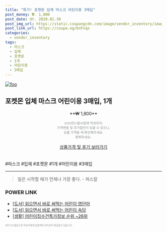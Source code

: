 ```yaml
--- 
title: "특가! 포켓몬 입체 마스크 어린이용 3매입" 
post_money: ₩. 1,800 
post_date: dt. 2020.01.30 
post_img_url: https://static.coupangcdn.com/image/vendor_inventory/images/2018/03/05/17/0/888a8a84-9c46-4d5f-9c62-52a5a178d876.jpg 
post_link_url: https://coupa.ng/bnFvqx 
categories: 
  - vendor_inventory 
tags: 
  - 마스크 
  - 입체 
  - 포켓몬 
  - 1개 
  - 어린이용 
  - 3매입 
--- 
```

[![foo](https://static.coupangcdn.com/image/vendor_inventory/images/2018/03/05/17/0/888a8a84-9c46-4d5f-9c62-52a5a178d876.jpg)](https://coupa.ng/bnFvqx) 

## 포켓몬 입체 마스크 어린이용 3매입, 1개 
<p style="text-align: center;">**₩ 1,800**</p> 
<p style="text-align: center;"><span style="color: #898c8f; font-family: Georgia,Times,serif; font-size: 0.75em;">2020년01월30일에 작성되어, <br>가격변동 및 추가할인이 있을 수 있으니,<br> 상품 가격을 꼭!확인해주세요.<br>행복하세요~</span> 
</p>	 
<div markdown="0" style="text-align: center;"><a href="https://coupa.ng/bnFvqx" class="btn btn--success">상품가격 및 후기 보러가기</a></div> 
<br><br> 
  #마스크 #입체 #포켓몬 #1개 #어린이용 #3매입 
<hr> 

> 일은 시작할 때가 언제나 가장 좋다. - 파스칼 


### POWER LINK

* <a href="https://blog.naver.com/fasyy4321/221781386691" target="_blank">[도서] 읽으면서 바로 써먹는 어린이 영단어</a>
* <a href="https://blog.naver.com/sakai111/221783917708" target="_blank">[도서] 읽으면서 바로 써먹는 어린이 속담</a>
* <a href="https://blog.naver.com/sakai111/221771097619" target="_blank"> [생활] 어린이집수건특가정보 순위 ~26위</a>

<span style="color: #898c8f; font-family: Georgia,Times,serif; font-size: 0.55em;">파트너스활동으로 작성자에게 일정액의 커미션이 제공될수 있습니다.</span> 
